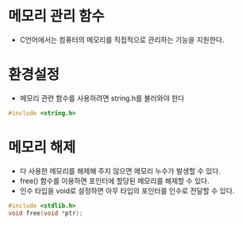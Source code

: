 # 메모리 관리 함수

- C언어에서는 컴퓨터의 메모리를 직접적으로 관리하는 기능을 지원한다.

# 환경설정

- 메모리 관련 함수를 사용하려면 string.h를 불러와야 한다

```c
#include <string.h>
```

# 메모리 해제

- 다 사용한 메모리를 해제해 주지 않으면 메모리 누수가 발생할 수 있다.
- free() 함수를 이용하면 포인터에 할당된 메모리를 해제할 수 있다.
- 인수 타입을 void로 설정하면 아무 타입의 포인터를 인수로 전달할 수 있다.

```c
#include <stdlib.h>
void free(void *ptr);
```